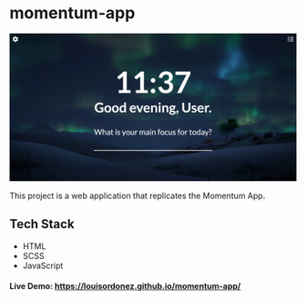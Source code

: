 # momentum-app

![Screenshot](./assets/img/screenshot.png)

This project is a web application that replicates the Momentum App.

## Tech Stack

- HTML
- SCSS
- JavaScript

#### Live Demo: https://louisordonez.github.io/momentum-app/
